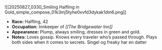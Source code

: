 ![[20250827_0330_Smiling Halfling in Gold_simple_compose_01k3mj5tyhe0xvfd3dykak1dm6.png]]
- **Race:** Halfling, 42
- **Occupation:** Innkeeper of _[[The Bridgewater Inn]]_
- **Appearance:** Plump, always smiling, dresses in green and gold.
- **Notes:** Loves gossip. Knows every traveler who’s passed through. Plays both sides when it comes to secrets.
Singel og freaky
har en datter

